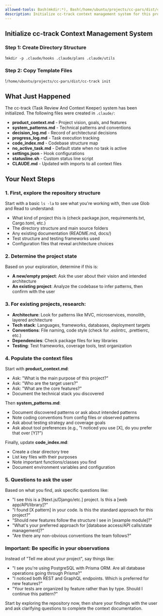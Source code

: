 ```yaml
---
allowed-tools: Bash(mkdir:*), Bash(/home/ubuntu/projects/cc-pars/dist/cc-track init), Write, Read, Grep, Glob
description: Initialize cc-track context management system for this project
---
```


## Initialize cc-track Context Management System

### Step 1: Create Directory Structure
!`mkdir -p .claude/hooks .claude/plans .claude/utils`

### Step 2: Copy Template Files
!`/home/ubuntu/projects/cc-pars/dist/cc-track init`

## What Just Happened

The cc-track (Task Review And Context Keeper) system has been initialized. The following files were created in `.claude/`:

- **product_context.md** - Project vision, goals, and features
- **system_patterns.md** - Technical patterns and conventions
- **decision_log.md** - Record of architectural decisions
- **progress_log.md** - Task execution tracking
- **code_index.md** - Codebase structure map
- **no_active_task.md** - Default state when no task is active
- **settings.json** - Hook configurations
- **statusline.sh** - Custom status line script
- **CLAUDE.md** - Updated with imports to all context files

## Your Next Steps

### 1. First, explore the repository structure

Start with a basic `ls -la` to see what you're working with, then use Glob and Read to understand:
- What kind of project this is (check package.json, requirements.txt, Cargo.toml, etc.)
- The directory structure and main source folders
- Any existing documentation (README.md, docs/)
- Test structure and testing frameworks used
- Configuration files that reveal architecture choices

### 2. Determine the project state

Based on your exploration, determine if this is:
- **A new/empty project**: Ask the user about their vision and intended architecture
- **An existing project**: Analyze the codebase to infer patterns, then confirm with the user

### 3. For existing projects, research:

- **Architecture**: Look for patterns like MVC, microservices, monolith, layered architecture
- **Tech stack**: Languages, frameworks, databases, deployment targets
- **Conventions**: File naming, code style (check for .eslintrc, .prettierrc, etc.)
- **Dependencies**: Check package files for key libraries
- **Testing**: Test frameworks, coverage tools, test organization

### 4. Populate the context files

Start with **product_context.md**:
- Ask: "What is the main purpose of this project?"
- Ask: "Who are the target users?"
- Ask: "What are the core features?"
- Document the technical stack you discovered

Then **system_patterns.md**:
- Document discovered patterns or ask about intended patterns
- Note coding conventions from config files or observed patterns
- Ask about testing strategy and coverage goals
- Ask about tool preferences (e.g., "I noticed you use [X], do you prefer that over [Y]?")

Finally, update **code_index.md**:
- Create a clear directory tree
- List key files with their purposes
- Note important functions/classes you find
- Document environment variables and configuration

### 5. Questions to ask the user

Based on what you find, ask specific questions like:
- "I see this is a [Next.js/Django/etc.] project. Is this a [web app/API/library]?"
- "I found [X pattern] in your code. Is this the standard approach for this project?"
- "Should new features follow the structure I see in [example module]?"
- "What's your preferred approach for [database access/API calls/state management]?"
- "Are there any non-obvious conventions the team follows?"

### Important: Be specific in your observations
Instead of "Tell me about your project", say things like:
- "I see you're using PostgreSQL with Prisma ORM. Are all database operations going through Prisma?"
- "I noticed both REST and GraphQL endpoints. Which is preferred for new features?"
- "Your tests are organized by feature rather than by type. Should I continue this pattern?"

Start by exploring the repository now, then share your findings with the user and ask clarifying questions to complete the context documentation.